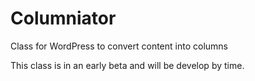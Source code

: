 Columniator
===========

Class for WordPress to convert content into columns

This class is in an early beta and will be develop by time.